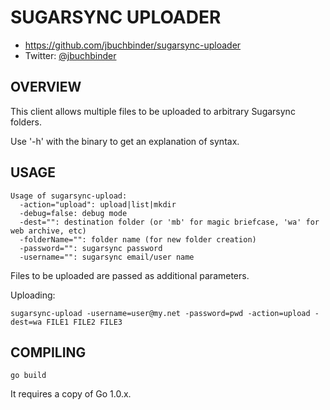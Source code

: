 SUGARSYNC UPLOADER
==================

* https://github.com/jbuchbinder/sugarsync-uploader
* Twitter: [@jbuchbinder](https://twitter.com/jbuchbinder)

OVERVIEW
--------

This client allows multiple files to be uploaded to arbitrary
Sugarsync folders.

Use '-h' with the binary to get an explanation of syntax.

USAGE
-----

```
Usage of sugarsync-upload:
  -action="upload": upload|list|mkdir
  -debug=false: debug mode
  -dest="": destination folder (or 'mb' for magic briefcase, 'wa' for web archive, etc)
  -folderName="": folder name (for new folder creation)
  -password="": sugarsync password
  -username="": sugarsync email/user name
```

Files to be uploaded are passed as additional parameters.

Uploading:
```
sugarsync-upload -username=user@my.net -password=pwd -action=upload -dest=wa FILE1 FILE2 FILE3
```


COMPILING
---------

`go build`

It requires a copy of Go 1.0.x.

